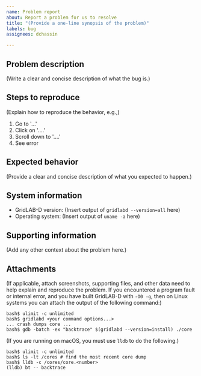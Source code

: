 ```yaml
---
name: Problem report
about: Report a problem for us to resolve
title: "(Provide a one-line synopsis of the problem)"
labels: bug
assignees: dchassin

---
```


## Problem description

(Write a clear and concise description of what the bug is.)

## Steps to reproduce

(Explain how to reproduce the behavior, e.g.,)
1. Go to '...'
2. Click on '....'
3. Scroll down to '....'
4. See error

## Expected behavior

(Provide a clear and concise description of what you expected to happen.)

## System information

* GridLAB-D version: (Insert output of `gridlabd --version=all` here)
* Operating system: (Insert output of `uname -a` here)

## Supporting information

(Add any other context about the problem here.)

## Attachments

(If applicable, attach screenshots, supporting files, and other data need to help explain and reproduce the problem. If you encountered a program fault or internal error, and you have built GridLAB-D with `-O0 -g`, then on Linux systems you can attach the output of the following command:)
~~~
bash$ ulimit -c unlimited
bash$ gridlabd <your command options...>
... crash dumps core ...
bash$ gdb -batch -ex "backtrace" $(gridlabd --version=install) ./core
~~~

(If you are running on macOS, you must use `lldb` to do the following.)
~~~
bash$ ulimit -c unlimited
bash$ ls -lt /cores # find the most recent core dump
bash$ lldb -c /cores/core.<number>
(lldb) bt -- backtrace
~~~
